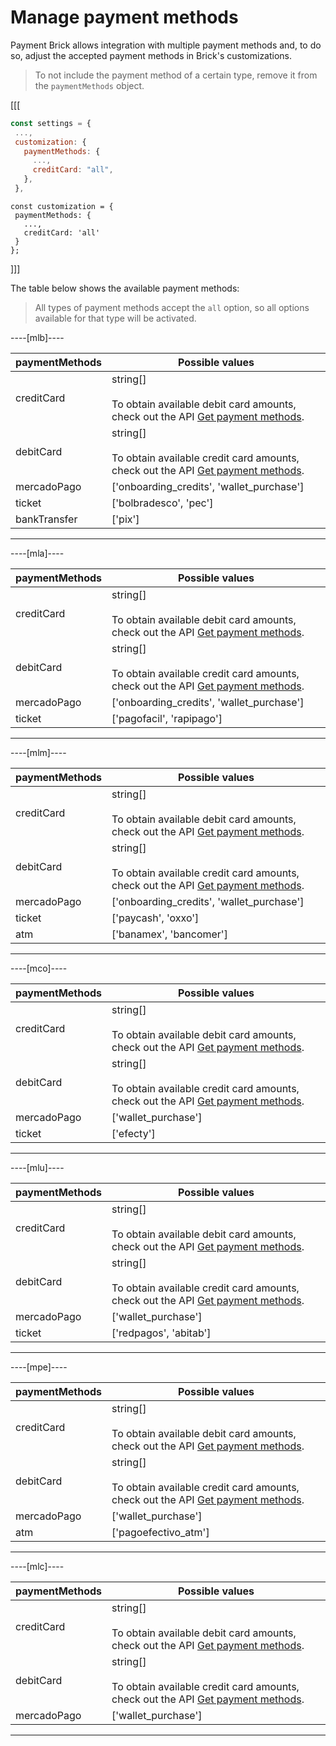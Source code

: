 # Manage payment methods

Payment Brick allows integration with multiple payment methods and, to do so, adjust the accepted payment methods in Brick's customizations. 

> To not include the payment method of a certain type, remove it from the `paymentMethods` object.

[[[
```Javascript
const settings = {
 ...,
 customization: {
   paymentMethods: {
     ...,
     creditCard: "all",
   },
 },
```
```react-jsx
const customization = {
 paymentMethods: {
   ...,
   creditCard: 'all'
 }
};
```
]]]

The table below shows the available payment methods:

> All types of payment methods accept the `all` option, so all options available for that type will be activated.

----[mlb]----

| paymentMethods | Possible values |
|--- |--- |
| creditCard | string[] <br><br> To obtain available debit card amounts, check out the API [Get payment methods](/developers/en/reference/payment_methods/_payment_methods/get). |
| debitCard | string[] <br><br> To obtain available credit card amounts, check out the API [Get payment methods](/developers/en/reference/payment_methods/_payment_methods/get). |
| mercadoPago | ['onboarding_credits',  'wallet_purchase'] |
| ticket | ['bolbradesco', 'pec'] |
| bankTransfer | ['pix'] |

------------
----[mla]---- 

| paymentMethods | Possible values |
|--- |--- |
| creditCard | string[] <br><br> To obtain available debit card amounts, check out the API [Get payment methods](/developers/en/reference/payment_methods/_payment_methods/get). |
| debitCard | string[] <br><br> To obtain available credit card amounts, check out the API [Get payment methods](/developers/en/reference/payment_methods/_payment_methods/get). |
| mercadoPago | ['onboarding_credits',  'wallet_purchase'] |
| ticket | ['pagofacil', 'rapipago'] |

------------
----[mlm]---- 

| paymentMethods | Possible values |
|--- |--- |
| creditCard | string[] <br><br> To obtain available debit card amounts, check out the API [Get payment methods](/developers/en/reference/payment_methods/_payment_methods/get). |
| debitCard | string[] <br><br> To obtain available credit card amounts, check out the API [Get payment methods](/developers/en/reference/payment_methods/_payment_methods/get). |
| mercadoPago | ['onboarding_credits',  'wallet_purchase'] |
| ticket | ['paycash', 'oxxo'] |
| atm | ['banamex',  'bancomer'] |

------------
----[mco]---- 

| paymentMethods | Possible values |
|--- |--- |
| creditCard | string[] <br><br> To obtain available debit card amounts, check out the API [Get payment methods](/developers/en/reference/payment_methods/_payment_methods/get). |
| debitCard | string[] <br><br> To obtain available credit card amounts, check out the API [Get payment methods](/developers/en/reference/payment_methods/_payment_methods/get). |
| mercadoPago | ['wallet_purchase'] |
| ticket | ['efecty'] |

------------
----[mlu]---- 

| paymentMethods | Possible values |
|--- |--- |
| creditCard | string[] <br><br> To obtain available debit card amounts, check out the API [Get payment methods](/developers/en/reference/payment_methods/_payment_methods/get). |
| debitCard | string[] <br><br> To obtain available credit card amounts, check out the API [Get payment methods](/developers/en/reference/payment_methods/_payment_methods/get). |
| mercadoPago | ['wallet_purchase'] |
| ticket | ['redpagos', 'abitab'] |

------------
----[mpe]---- 

| paymentMethods | Possible values |
|--- |--- |
| creditCard | string[] <br><br> To obtain available debit card amounts, check out the API [Get payment methods](/developers/en/reference/payment_methods/_payment_methods/get). |
| debitCard | string[] <br><br> To obtain available credit card amounts, check out the API [Get payment methods](/developers/en/reference/payment_methods/_payment_methods/get). |
| mercadoPago | ['wallet_purchase'] |
| atm | ['pagoefectivo_atm'] |

------------
----[mlc]---- 

| paymentMethods | Possible values |
|--- |--- |
| creditCard | string[] <br><br> To obtain available debit card amounts, check out the API [Get payment methods](/developers/en/reference/payment_methods/_payment_methods/get). |
| debitCard | string[] <br><br> To obtain available credit card amounts, check out the API [Get payment methods](/developers/en/reference/payment_methods/_payment_methods/get). |
| mercadoPago | ['wallet_purchase'] |

------------